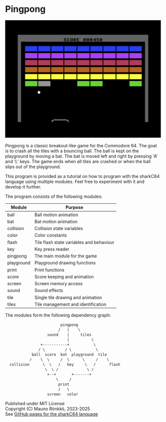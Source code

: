 # Pingpong

![Pingpong.png](pingpong.png)

Pingpong is a classic breakout-like game for the Commodore 64.
The goal is to crash all the tiles with a bouncing ball.
The ball is kept on the playground by moving a bat.
The bat is moved left and right by pressing 'A' and 'L' keys.
The game ends when all tiles are crashed or when the ball
slips out of the playground.

This program is provided as a tutorial on how to program with
the sharkC64 language using multiple modules.
Feel free to experiment with it and develop it further.

The program consists of the following modules:

| Module     | Purpose                                  |
|------------|------------------------------------------|
| ball       | Ball motion animation                    |
| bat        | Bat motion animation                     |
| collision  | Collision state variables                |
| color      | Color constants                          |
| flash      | Tile flash state variables and behaviour |
| key        | Key press reader                         |
| pingpong   | The main module for the game             |
| playground | Playground drawing functions             |
| print      | Print functions                          |
| score      | Score keeping and animation              |
| screen     | Screen memory access                     |
| sound      | Sound effects                            |
| tile       | Single tile drawing and animation        |
| tiles      | Tile management and identification       |


The modules form the following dependency graph:
```
                         pingpong 
                        /   |    \      
                   sound    |     tiles
                            |          \
                +-----------+           \
               / \         / \           \ 
            ball  score  bat  playground  tile
           /    \  \     /  \      \     /    \
  collision      \  \   /   key     \   /      flash
                  \  \ /             \ /     
                   +--+       +-------+
                       \     /               
                        print                
                        /   \ 
                   screen   color
```

Published under MIT License </BR>
Copyright (C) Mauno Rönkkö, 2023-2025 </BR>
See [GitHub pages for the sharkC64 language](https://github.com/mauno-j-ronkko/sharkC64)